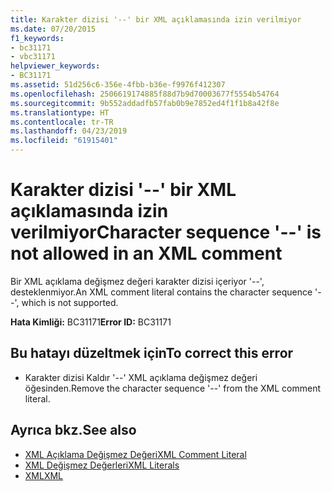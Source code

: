 ```yaml
---
title: Karakter dizisi '--' bir XML açıklamasında izin verilmiyor
ms.date: 07/20/2015
f1_keywords:
- bc31171
- vbc31171
helpviewer_keywords:
- BC31171
ms.assetid: 51d256c6-356e-4fbb-b36e-f9976f412307
ms.openlocfilehash: 2506619174885f88d7b9d70003677f5554b54764
ms.sourcegitcommit: 9b552addadfb57fab0b9e7852ed4f1f1b8a42f8e
ms.translationtype: HT
ms.contentlocale: tr-TR
ms.lasthandoff: 04/23/2019
ms.locfileid: "61915401"
---
```

# <a name="character-sequence----is-not-allowed-in-an-xml-comment"></a><span data-ttu-id="4b037-102">Karakter dizisi '--' bir XML açıklamasında izin verilmiyor</span><span class="sxs-lookup"><span data-stu-id="4b037-102">Character sequence '--' is not allowed in an XML comment</span></span>
<span data-ttu-id="4b037-103">Bir XML açıklama değişmez değeri karakter dizisi içeriyor '--', desteklenmiyor.</span><span class="sxs-lookup"><span data-stu-id="4b037-103">An XML comment literal contains the character sequence '--', which is not supported.</span></span>  
  
 <span data-ttu-id="4b037-104">**Hata Kimliği:** BC31171</span><span class="sxs-lookup"><span data-stu-id="4b037-104">**Error ID:** BC31171</span></span>  
  
## <a name="to-correct-this-error"></a><span data-ttu-id="4b037-105">Bu hatayı düzeltmek için</span><span class="sxs-lookup"><span data-stu-id="4b037-105">To correct this error</span></span>  
  
- <span data-ttu-id="4b037-106">Karakter dizisi Kaldır '--' XML açıklama değişmez değeri öğesinden.</span><span class="sxs-lookup"><span data-stu-id="4b037-106">Remove the character sequence '--' from the XML comment literal.</span></span>  
  
## <a name="see-also"></a><span data-ttu-id="4b037-107">Ayrıca bkz.</span><span class="sxs-lookup"><span data-stu-id="4b037-107">See also</span></span>

- [<span data-ttu-id="4b037-108">XML Açıklama Değişmez Değeri</span><span class="sxs-lookup"><span data-stu-id="4b037-108">XML Comment Literal</span></span>](../../visual-basic/language-reference/xml-literals/xml-comment-literal.md)
- [<span data-ttu-id="4b037-109">XML Değişmez Değerleri</span><span class="sxs-lookup"><span data-stu-id="4b037-109">XML Literals</span></span>](../../visual-basic/language-reference/xml-literals/index.md)
- [<span data-ttu-id="4b037-110">XML</span><span class="sxs-lookup"><span data-stu-id="4b037-110">XML</span></span>](../../visual-basic/programming-guide/language-features/xml/index.md)
